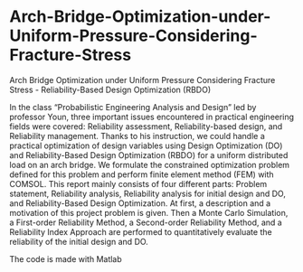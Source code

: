# Arch-Bridge-Optimization-under-Uniform-Pressure-Considering-Fracture-Stress
Arch Bridge Optimization under Uniform Pressure Considering Fracture Stress - Reliability-Based Design Optimization (RBDO)

In the class “Probabilistic Engineering Analysis and Design” led by professor Youn, three important issues encountered in practical engineering fields were covered: Reliability assessment, Reliability-based design, and Reliability management. Thanks to his instruction, we could handle a practical optimization of design variables using Design Optimization (DO) and Reliability-Based Design Optimization (RBDO) for a uniform distributed load on an arch bridge. We formulate the constrained optimization problem defined for this problem and perform finite element method (FEM) with COMSOL. This report mainly consists of four different parts: Problem statement, Reliability analysis, Reliability analysis for initial design and DO, and Reliability-Based Design Optimization. 
At first, a description and a motivation of this project problem is given. Then a Monte Carlo Simulation, a First-order Reliability Method, a Second-order Reliability Method, and a Reliability Index Approach are performed to quantitatively evaluate the reliability of the initial design and DO. 

The code is made with Matlab
